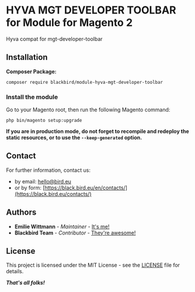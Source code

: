 #  HYVA MGT DEVELOPER TOOLBAR for Module for Magento 2

Hyva compat for mgt-developer-toolbar


## Installation

**Composer Package:**

```
composer require blackbird/module-hyva-mgt-developer-toolbar
```

### Install the module

Go to your Magento root, then run the following Magento command:

```
php bin/magento setup:upgrade
```

**If you are in production mode, do not forget to recompile and redeploy the static resources, or to use the `--keep-generated` option.**

## Contact

For further information, contact us:

- by email: hello@bird.eu
- or by form: [https://black.bird.eu/en/contacts/](https://black.bird.eu/contacts/)

## Authors

- **Emilie Wittmann** - *Maintainer* - [It's me!](https://github.com/emilie-blackbird)
- **Blackbird Team** - *Contributor* - [They're awesome!](https://github.com/blackbird-agency)

## License

This project is licensed under the MIT License - see the [LICENSE](LICENSE) file for details.

***That's all folks!***
